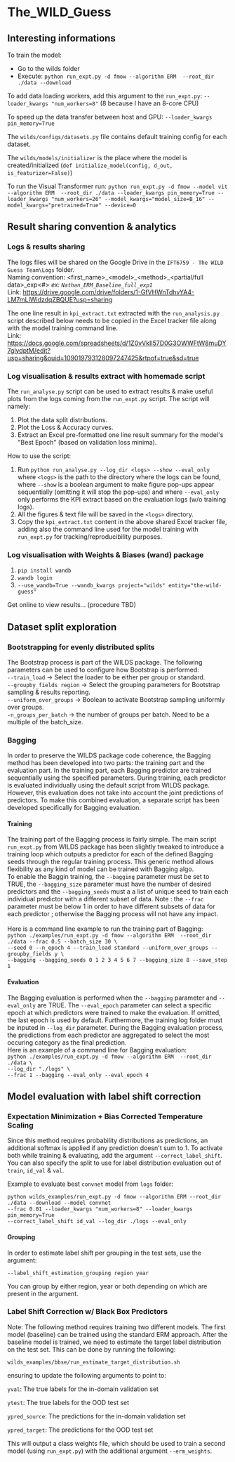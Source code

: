 # The_WILD_Guess


## Interesting informations

To train the model:
- Go to the wilds folder
- Execute: `python run_expt.py -d fmow --algorithm ERM  --root_dir ./data --download`


To add data loading workers, add this argument to the `run_expt.py`: `--loader_kwargs "num_workers=8"`
(8 because I have an 8-core CPU)

To speed up the data transfer between host and GPU: `--loader_kwargs pin_memory=True`

The `wilds/configs/datasets.py` file  contains default  training config for each dataset.

The `wilds/models/initializer` is the place where the model is created/initialized (`def initialize_model(config, d_out, is_featurizer=False)`)

 
To run the Visual Transformer run:
`python run_expt.py -d fmow --model vit --algorithm ERM  --root_dir ./data --loader_kwargs pin_memory=True --loader_kwargs "num_workers=26" --model_kwargs="model_size=B_16" --model_kwargs="pretrained=True" --device=0`


## Result sharing convention & analytics
### Logs & results sharing

The logs files will be shared on the Google Drive in the `IFT6759 - The WILD Guess Team\Logs` folder. \
Naming convention: <first_name>\_\<model>\_\<method>\_<partial/full data>\_exp<#>         _ex: `Nathan_ERM_Baseline_full_exp1`_ \
Link: https://drive.google.com/drive/folders/1-GfVHWnTdhvYA4-LM7mLIWidzdqZBQUE?usp=sharing

The one line result in `kpi_extract.txt` extracted with the `run_analysis.py` script described below needs to be copied in the Excel tracker file along with the model training command line. \
Link: https://docs.google.com/spreadsheets/d/1Z0vVkII57D0G3OWWFtW8muDY7glydptM/edit?usp=sharing&ouid=109019793128097247425&rtpof=true&sd=true
  
### Log visualisation \& results extract with homemade script

The `run_analyse.py` script can be used to extract results \& make useful plots from the logs coming from the `run_expt.py` script. The script will namely:
1. Plot the data split distributions.
2. Plot the Loss \& Accuracy curves.
3. Extract an Excel pre-formatted one line result summary for the model's "Best Epoch" (based on validation loss minima).

How to use the script:
1. Run `python run_analyse.py --log_dir <logs> --show --eval_only`
  where `<logs>` is the path to the directory where the logs can be found, where `--show` is a boolean argument to make figure pop-ups appear sequentially (omitting it will stop the pop-ups) and where `--eval_only` only performs the KPI extract based on the evaluation logs (w/o training logs).
2. All the figures & text file will be saved in the `<logs>` directory.
3. Copy the `kpi_extract.txt` content in the above shared Excel tracker file, adding also the command line used for the model training with `run_expt.py` for tracking/reproducibility purposes.

### Log visualisation with Weights \& Biases (wand) package

1. `pip install wandb`
2. `wandb login`
3. `--use_wandb=True --wandb_kwargs project="wilds" entity="the-wild-guess"`

Get online to view results... (procedure TBD)

## Dataset split exploration
### Bootstrapping for evenly distributed splits

The Bootstrap process is part of the WILDS package. The following parameters can be used to configure how Bootstrap is performed: \
`--train_load` -> Select the loader to be either per group or standard. \
`--groupby_fields region` -> Select the grouping parameters for Bootstrap sampling & results reporting. \
`--uniform_over_groups` -> Boolean to activate Bootstrap sampling uniformly over groups. \
`-n_groups_per_batch` -> the number of groups per batch. Need to be a multiple of the batch_size.

### Bagging

In order to preserve the WILDS package code coherence, the Bagging method has been developed into two parts: the training part and the evaluation part. In the training part, each Bagging predictor are trained sequentially using the specified parameters. During training, each predictor is evaluated individually using the default script from WILDS package. However, this evaluation does not take into account the joint predictions of predictors. To make this combined evaluation, a separate script has been developed specifically for Bagging evaluation. 

#### Training
The training part of the Bagging process is fairly simple. The main script `run_expt.py` from WILDS package has been slightly tweaked to introduce a training loop which outputs a predictor for each of the defined Bagging seeds through the regular training process. This generic method allows flexibility as any kind of model can be trained with Bagging algo. \
To enable the Baggin training, the `--bagging` parameter must be set to TRUE, the `--bagging_size` parameter must have the number of desired predictors and the `--bagging_seeds` must a a list of unique seed to train each individual predictor with a different subset of data. Note : the `--frac` parameter must be below 1 in order to have different subsets of data for each predictor ; otherwise the Bagging process will not have any impact. \
\
Here is a command line example to run the training part of Bagging: \
`python ./examples/run_expt.py -d fmow --algorithm ERM  --root_dir ./data --frac 0.5 --batch_size 30 \`\
`--seed 0 --n_epoch 4 --train_load standard --uniform_over_groups --groupby_fields y \`\
`--bagging --bagging_seeds 0 1 2 3 4 5 6 7 --bagging_size 8 --save_step 1`

#### Evaluation
The Bagging evaluation is performed when the `--bagging` parameter and `--eval_only` are TRUE. The `--eval_epoch` parameter can select a specific epoch at which predictors were trained to make the evaluation. If omitted, the last epoch is used by default. Furthermore, the training log folder must be inputed in `--log_dir` parameter. During the Bagging evaluation process, the predictions from each predictor are aggregated to select the most occuring category as the final prediction.\
Here is an example of a command line for Bagging evaluation:\
`python ./examples/run_expt.py -d fmow --algorithm ERM  --root_dir ./data \`\
`--log_dir "./logs" \`\
`--frac 1 --bagging --eval_only --eval_epoch 4`

## Model evaluation with label shift correction

### Expectation Minimization + Bias Corrected Temperature Scaling

Since this method requires probability distributions as predictions, an additional softmax is applied if any prediction doesn't sum to 1. 
To activate both while training & evaluating, add the argument `--correct_label_shift`. 
You can also specify the split to use for label distribution evaluation out of `train`, `id_val` & `val`. 

Example to evaluate best `convnet` model from `logs` folder:
```commandline
python wilds_examples/run_expt.py -d fmow --algorithm ERM --root_dir ./data --download --model convnet
--frac 0.01 --loader_kwargs "num_workers=8" --loader_kwargs pin_memory=True 
--correct_label_shift id_val --log_dir ./logs --eval_only
```

#### Grouping

In order to estimate label shift per grouping in the test sets, use the argument:

```commandline
--label_shift_estimation_grouping region year
```

You can group by either region, year or both depending on which are present in the argument.

### Label Shift Correction w/ Black Box Predictors
Note: The following method requires training two different models. The first model (baseline) can be trained using the standard ERM approach. After the baseline model is trained, we need to estimate the target label distribution on the test set. This can be done by running the following:

`wilds_examples/bbse/run_estimate_target_distribution.sh`

ensuring to update the following arguments to point to:

`yval`: The true labels for the in-domain validation set

`ytest`: The true labels for the OOD test set

`ypred_source`: The predictions for the in-domain validation set

`ypred_target`: The predictions for the OOD test set

This will output a class weights file, which should be used to train a second model (using `run_expt.py`) with the additional argument `--erm_weights`.
